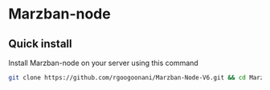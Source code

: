# Marzban-node

## Quick install
Install Marzban-node on your server using this command
```bash
git clone https://github.com/rgoogoonani/Marzban-Node-V6.git && cd Marzban-Node-V6 && python3 install.py
```


